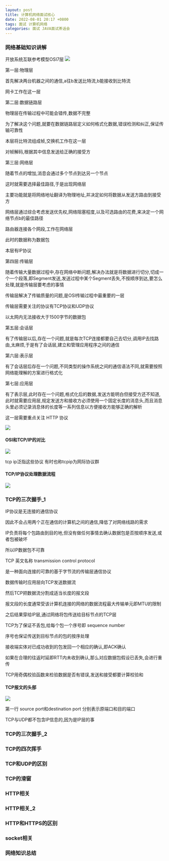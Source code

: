 ```yaml
---
layout: post
title: 计算机网络面试核心
date: 2022-08-01 20:17 +0800
tags: 面试 计算机网络
categories: 面试 JAVA面试茶话会
---
```


### 网络基础知识讲解

开放系统互联参考模型OSI7层
![](/assets/img/post/2022-08-01-计算机网络面试核心20220808222058.png)

第一层:物理层

首先解决两台机器之间的通信,a往b发送比特流,b能接收到比特流

网卡工作在这一层

第二层:数据链路层

物理层在传输过程中可能会错传,数据不完整

为了解决这个问题,就要在数据链路层定义如何格式化数据,错误检测和纠正,保证传输可靠性

本层将比特流组成帧,交换机工作在这一层

对帧解码,根据其中信息发送给正确的接受方

第三层:网络层

随着节点的增加,消息会通过多个节点到达另一个节点

这时就需要选择最佳路径,于是出现网络层

主要功能就是将网络地址翻译为物理地址,并决定如何将数据从发送方路由到接受方

网络层通过综合考虑发送优先权,网络阻塞程度,以及可选路由的花费,来决定一个网络节点b的最佳路径

路由器连接各个网段,工作在网络层

此时的数据称为数据包

本层有IP协议

第四层:传输层

随着传输大量数据过程中,存在网络中断问题,解决办法就是将数据进行切分,切成一个一个段落,即Segment发送,发送过程中某个Segment丢失,不按顺序到达,要怎么处理,就是传输层要考虑的事情

传输层解决了传输质量的问题,是OSI传输过程中最重要的一层

传输层需要关注的协议有TCP协议和UDP协议

以太网内无法接收大于1500字节的数据包

第五层:会话层

有了传输层以后,存在一个问题,就是每次TCP连接都要自己去切分,调用IP去找路由,太麻烦,于是有了会话层,建立和管理应用程序之间的通信

第六层:表示层

有了会话层后存在一个问题,不同类型的操作系统之间的通信语法不同,就需要按照网络能理解的方案进行格式化

第七层:应用层

有了表示层,此时存在一个问题,格式化后的数据,发送方能明白但接受方还不知道,此时就需要应用层,规定发送方和接收方必须使用一个固定长度的消息头,而且消息头里必须记录消息体的长度等一系列信息以方便接收方能够正确的解析

这一层需要重点关注 HTTP 协议

![](/assets/img/post/2022-08-01-计算机网络面试核心20220810212627.png)


#### OSI和TCP/IP的对比

![](/assets/img/post/2022-08-01-计算机网络面试核心20220810212816.png)

tcp ip泛指这些协议 有时也称tcpip为网际协议群

#### TCP/IP协议处理数据流程

![](/assets/img/post/2022-08-01-计算机网络面试核心20220810213202.png)



### TCP的三次握手_1

IP协议是无连接的通信协议

因此不会占用两个正在通信的计算机之间的通信,降低了对网络线路的需求

IP负责将每个包路由到目的地,但没有做任何事情去确认数据包是否按顺序发送,或者包被破坏

所以IP数据包不可靠

TCP 英文名称 transmission control protocol

是一种面向连接的可靠的基于字节流的传输层通信协议

数据传输时应用层向TCP发送数据流

然后TCP把数据流分割成适当长度的报文段

报文段的长度通常受该计算机连接的网络的数据流程最大传输单元即MTU的限制

之后结果穿给IP层,通过网络将包传送给目标节点的TCP层

TCP为了保证不丢包,给每个包一个序号即 sequence number

序号也保证传送到目标节点的包的按序处理

接收端实体对已成功收到的包发回一个相应的确认,即ACK确认

如果在合理的往返时延即RTT内未收到确认,那么对应数据包假设已丢失,会进行重传

TCP用奇偶校验函数来检验数据是否有错误,发送和接受都要计算校验和

#### TCP报文的头部

![](/assets/img/post/2022-08-01-计算机网络面试核心20220810215307.png)

第一行 source port和destination port 分别表示原端口和目的端口

TCP与UDP都不包含IP信息的,因为是IP层的事





### TCP的三次握手_2
### TCP的四次挥手
### TCP和UDP的区别
### TCP的滑窗
### HTTP相关
### HTTP相关_2
### HTTP和HTTPS的区别
### socket相关
### 网络知识总结